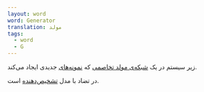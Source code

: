 ```yaml
---
layout: word
word: Generator
translation: مولد
tags:
  - word
  - G
---
```

زیر سیستم در یک [شبکه‌ی مولد تخاصمی](https://developers.google.com/machine-learning/glossary#generative_adversarial_network) که [نمونه‌های](https://developers.google.com/machine-learning/glossary#example) جدیدی ایجاد می‌کند.

در تضاد با مدل [تشخیص‌دهنده](https://developers.google.com/machine-learning/glossary#discriminative_model) است.